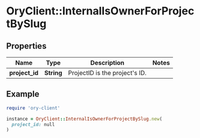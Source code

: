 # OryClient::InternalIsOwnerForProjectBySlug

## Properties

| Name | Type | Description | Notes |
| ---- | ---- | ----------- | ----- |
| **project_id** | **String** | ProjectID is the project&#39;s ID. |  |

## Example

```ruby
require 'ory-client'

instance = OryClient::InternalIsOwnerForProjectBySlug.new(
  project_id: null
)
```

